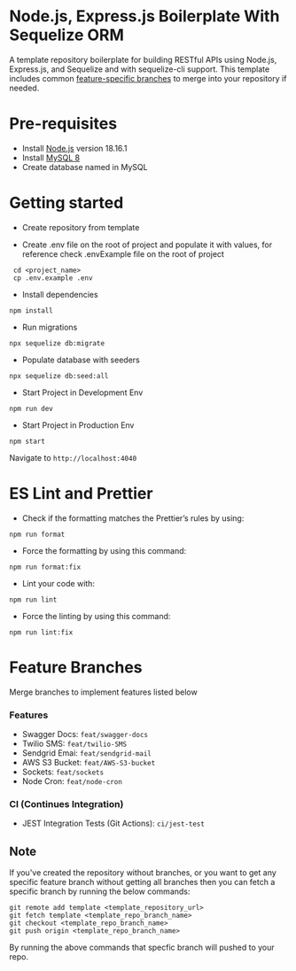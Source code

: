 # Node.js, Express.js Boilerplate With Sequelize ORM

A template repository boilerplate for building RESTful APIs using Node.js, Express.js, and Sequelize and with sequelize-cli support. This template includes common [feature-specific branches](#feature-branches) to merge into your repository if needed.

# Pre-requisites

- Install [Node.js](https://nodejs.org/en/) version 18.16.1
- Install [MySQL 8](https://dev.mysql.com/downloads/mysql/)
- Create database named in MySQL

# Getting started

- Create repository from template

- Create .env file on the root of project and populate it with values, for reference check .envExample file on the root of project

```
 cd <project_name>
 cp .env.example .env
```

- Install dependencies

```
npm install
```

- Run migrations

```
npx sequelize db:migrate
```

- Populate database with seeders

```
npx sequelize db:seed:all
```

- Start Project in Development Env

```
npm run dev
```

- Start Project in Production Env

```
npm start
```

Navigate to `http://localhost:4040`

# ES Lint and Prettier

- Check if the formatting matches the Prettier’s rules by using:

```
npm run format
```

- Force the formatting by using this command:

```
npm run format:fix
```

- Lint your code with:

```
npm run lint
```

- Force the linting by using this command:

```
npm run lint:fix
```

# Feature Branches

Merge branches to implement features listed below

### Features

- Swagger Docs: `feat/swagger-docs`
- Twilio SMS: `feat/twilio-SMS`
- Sendgrid Emai: `feat/sendgrid-mail`
- AWS S3 Bucket: `feat/AWS-S3-bucket`
- Sockets: `feat/sockets`
- Node Cron: `feat/node-cron`

### CI (Continues Integration)

- JEST Integration Tests (Git Actions): `ci/jest-test`

## Note

If you've created the repository without branches, or you want to get any specific feature branch without getting all branches then you can fetch a specific branch by running the below commands:

```
git remote add template <template_repository_url>
git fetch template <template_repo_branch_name>
git checkout <template_repo_branch_name>
git push origin <template_repo_branch_name>
```

By running the above commands that specfic branch will pushed to your repo.
